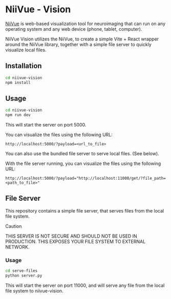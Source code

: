 # NiiVue - Vision

[NiiVue](https://github.com/niivue/niivue) is web-based visualization tool for neuroimaging that can run on any operating system and any web device (phone, tablet, computer).

NiiVue Vision utilizes the NiiVue, to create a simple Vite + React wrapper around the NiiVue library, together with a simple file server to quickly visualize local files.

## Installation

```bash
cd niivue-vision
npm install
```

## Usage

```bash
cd niivue-vision
npm run dev
```

This will start the server on port 5000.

You can visualize the files using the following URL:

```
http://localhost:5000/?payload=<url_to_file>
```

You can also use the bundled file server to serve local files. (See below).

With the file server running, you can visualize the files using the following URL:

```
http://localhost:5000/?payload="http://localhost:11000/get/?file_path=<path_to_file>"
```

## File Server

This repository contains a simple file server, that serves files from the local file system. 

> [!CAUTION]
> THIS SERVER IS NOT SECURE AND SHOULD NOT BE USED IN PRODUCTION.
> THIS EXPOSES YOUR FILE SYSTEM TO EXTERNAL NETWORK.

### Usage

```bash
cd serve-files
python server.py
```

This will start the server on port 11000, and will serve any file from the local file system to niivue-vision.